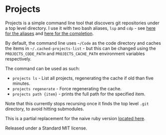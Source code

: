 # Projects

Projects is a simple command line tool that discovers git repositories under
a top level directory. I use it with two bash aliases, `lsp` and `cdp` - see
[here for the aliases](https://github.com/Sutto/dot-files/blob/master/home/.bash/rc-ext/02_cdp.sh)
and [here for the completion](https://github.com/Sutto/dot-files/blob/master/home/.bash/profile-ext/completions/projects.sh).

By default, the command line uses `~/Code` as the code directory and caches the items in `~/.cached-projects-list` - but this can
be changed using the `PROJECTS_CODE_PATH` and `PROJECTS_CACHE_PATH` environment variables respectively.

The command can be used as such:

* `projects ls` - List all projects, regenerating the cache if old than five minutes.
* `projects regenerate` - Force regenerating the cache.
* `projects path {item}` - prints the full path for the specified item.

Note that this currently stops recursing once it finds the top level `.git` directory, to avoid hitting
submodules.

This is a partial replacement for the naive ruby version [located here](https://github.com/Sutto/dot-files/blob/master/home/bin/projects).

Released under a Standard MIT license.